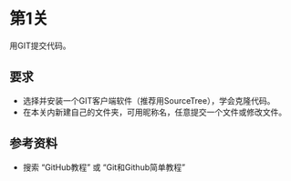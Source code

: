 # 第1关

用GIT提交代码。

## 要求

- 选择并安装一个GIT客户端软件（推荐用SourceTree），学会克隆代码。
- 在本关内新建自己的文件夹，可用昵称名，任意提交一个文件或修改文件。

## 参考资料

- 搜索 “GitHub教程” 或 “Git和Github简单教程”
